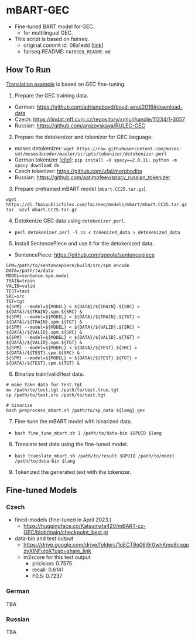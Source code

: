 # mBART-GEC
- Fine-tuned BART model for GEC.
  - for multilingual GEC.
- This script is based on fairseq.
  - original commit id: 08a1edd [[link]](https://github.com/pytorch/fairseq/tree/08a1edd667fb44f7587d305cea41c85800d004e2)
  - fairseq README: `FAIRSEQ_README.md`

## How To Run
[Translation example](https://github.com/Katsumata420/generic-pretrained-GEC/tree/master/mBART-GEC/examples/mbart) is based on GEC fine-tuning.

1. Prepare the GEC training data.
  - German: https://github.com/adrianeboyd/boyd-wnut2018#download-data
  - Czech: https://lindat.mff.cuni.cz/repository/xmlui/handle/11234/1-3057
  - Russian: https://github.com/arozovskaya/RULEC-GEC
2. Prepare the detokenizer and tokenizer for GEC language:
  - moses detokenizer: `wget https://raw.githubusercontent.com/moses-smt/mosesdecoder/master/scripts/tokenizer/detokenizer.perl`
  - German tokenizer [[cite]](https://github.com/adrianeboyd/boyd-wnut2018#install-errant): `pip install -U spacy==2.0.11; python -m spacy download de`
  - Czech tokenizer: https://github.com/ufal/morphodita
  - Russian: https://github.com/aatimofeev/spacy_russian_tokenizer
3. Prepare pretrained mBART model (`mbart.CC25.tar.gz`).
```
wget https://dl.fbaipublicfiles.com/fairseq/models/mbart/mbart.CC25.tar.gz
tar -xzvf mbart.CC25.tar.gz
```
4. Detokenize GEC data using `detokenizer.perl`.
- `perl detokenizer.perl -l cs < tokenized_data > detokenized_data`
5. Install SentencePiece and use it for the detokenized data.
- SentencePiece: https://github.com/google/sentencepiece
```
SPM=/path/to/sentencepiece/build/src/spm_encode
DATA=/path/to/data
MODEL=sentence.bpe.model
TRAIN=train
VALID=valid
TEST=test
SRC=src
TGT=tgt
${SPM} --model=${MODEL} < ${DATA}/${TRAIN}.${SRC} > ${DATA}/${TRAIN}.spm.${SRC} &
${SPM} --model=${MODEL} < ${DATA}/${TRAIN}.${TGT} > ${DATA}/${TRAIN}.spm.${TGT} &
${SPM} --model=${MODEL} < ${DATA}/${VALID}.${SRC} > ${DATA}/${VALID}.spm.${SRC} &
${SPM} --model=${MODEL} < ${DATA}/${VALID}.${TGT} > ${DATA}/${VALID}.spm.${TGT} &
${SPM} --model=${MODEL} < ${DATA}/${TEST}.${SRC} > ${DATA}/${TEST}.spm.${SRC} &
${SPM} --model=${MODEL} < ${DATA}/${TEST}.${TGT} > ${DATA}/${TEST}.spm.${TGT} &
```
6. Binarize train/valid/test data.
```
# make fake data for test.tgt
mv /path/to/test.tgt /path/to/test.true.tgt
cp /path/to/test.src /path/to/test.tgt

# binarize
bash preprocess_mbart.sh /path/to/sp_data ${lang}_gec
```
7. Fine-tune the mBART model with binarized data.
- `bash fine_tune_mbart.sh 1 /path/to/data-bin $GPUID $lang `
8. Translate test data using the fine-tuned model.
- `bash translate_mbart.sh /path/to/result $GPUID /path/to/model /path/to/data-bin $lang`
9. Tokenized the generated text with the tokenizer.

## Fine-tuned Models
### Czech
- fined-models (fine-tuned in April 2023.)
  - https://huggingface.co/Katsumata420/mBART-cz-GEC/blob/main/checkpoint_best.pt
- data-bin and test output
  - https://drive.google.com/drive/folders/1oECT9q06j9r0whKmp8cqgpzvXINFutoX?usp=share_link
  - m2score for this test output
    - pricision: 0.7575
    - recall: 0.6141
    - F0.5: 0.7237

### German
TBA

### Russian
TBA